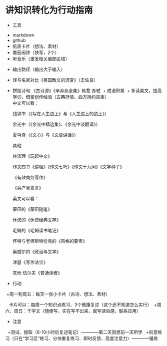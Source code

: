 # 讲知识转化为行动指南
 * 工具
  + markdown
  + github
  + 纸质卡片（想法、素材）
  + 番茄闹钟（快写，2个）
  + 听音乐（激发相关脑部区域）
  
 * 输出路径（输出大于输入）
  + 译与名家对比《英国散文的流变》（王佐良）
   + 拼接诗句 《古诗源》《辛弃疾全集》韩愈 苏轼
   + 成语积累
   + 多读美文，提高学识、借鉴创作经验（古典抒情、西方简约叙事）
      
      中文可以看：
      
      钱钟书（《写在人生边上》与《人生边上的边上》）
      
      余光中（《余光中精选集》、《余光中谈翻译》）
      
      夏丏尊（《文心》与《文章讲话》）
 
      其他
      
      林沛理《玩起中文》
      
      作文四书《讲理》《作文七巧》《作文十九问》《文学种子》
      
      《有效商务写作》
      
      《共产党宣言》
 
       英文可以看：
       
       蒙田的《蒙田随笔》
       
       休谟的《休谟经典文存》
       
       毛姆的《毛姆读书笔记》
       
       怀特与老师斯特伦克的《风格的要素》
       
       奥威尔的《政治与文学》
       
       津瑟《写作法宝》
 
       其他
       伍尔夫《普通读者》
 
 * 行动
 
  +周一到周五：每天一张小卡片（古诗、想法、素材）
  
    卡片可以：每周一个知识点练习、3个微播复述（这个还不知道怎么实行）
  +周六、周日：千字文（随便写，实在写不出来，就写读后感，联系应用）
  
 * 注意
 
   +测试、提取（6-10小时后复述笔记）————第二天回想前一天所学
   +刻意练习（只在“学习区”练习、分块重复练习、即时反馈、高度注意力）————锤炼
 

